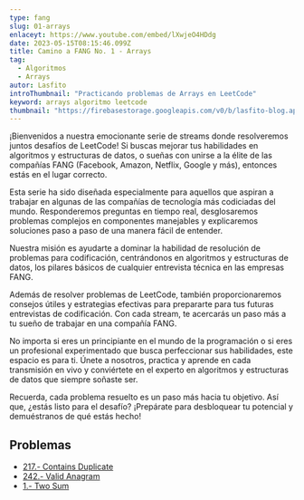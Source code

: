 ```yaml
---
type: fang
slug: 01-arrays
enlaceyt: https://www.youtube.com/embed/lXwjeO4HDdg
date: 2023-05-15T08:15:46.099Z
title: Camino a FANG No. 1 - Arrays
tag:
  - Algoritmos
  - Arrays
autor: Lasfito
introThumbnail: "Practicando problemas de Arrays en LeetCode"
keyword: arrays algoritmo leetcode
thumbnail: "https://firebasestorage.googleapis.com/v0/b/lasfito-blog.appspot.com/o/streaming.png?alt=media&token=98bc8ea1-905e-456c-bb86-e331db875259"
---
```


¡Bienvenidos a nuestra emocionante serie de streams donde resolveremos juntos desafíos de LeetCode! Si buscas mejorar tus habilidades en algoritmos y estructuras de datos, o sueñas con unirse a la élite de las compañías FANG (Facebook, Amazon, Netflix, Google y más), entonces estás en el lugar correcto.

Esta serie ha sido diseñada especialmente para aquellos que aspiran a trabajar en algunas de las compañías de tecnología más codiciadas del mundo. Responderemos preguntas en tiempo real, desglosaremos problemas complejos en componentes manejables y explicaremos soluciones paso a paso de una manera fácil de entender.

Nuestra misión es ayudarte a dominar la habilidad de resolución de problemas para codificación, centrándonos en algoritmos y estructuras de datos, los pilares básicos de cualquier entrevista técnica en las empresas FANG.

Además de resolver problemas de LeetCode, también proporcionaremos consejos útiles y estrategias efectivas para prepararte para tus futuras entrevistas de codificación. Con cada stream, te acercarás un paso más a tu sueño de trabajar en una compañía FANG.

No importa si eres un principiante en el mundo de la programación o si eres un profesional experimentado que busca perfeccionar sus habilidades, este espacio es para ti. Únete a nosotros, practica y aprende en cada transmisión en vivo y conviértete en el experto en algoritmos y estructuras de datos que siempre soñaste ser.

Recuerda, cada problema resuelto es un paso más hacia tu objetivo. Así que, ¿estás listo para el desafío? ¡Prepárate para desbloquear tu potencial y demuéstranos de qué estás hecho!

## Problemas

- [217.- Contains Duplicate](https://leetcode.com/problems/contains-duplicate/)
- [242.- Valid Anagram](https://leetcode.com/problems/valid-anagram/)
- [1.- Two Sum](https://leetcode.com/problems/two-sum/)
